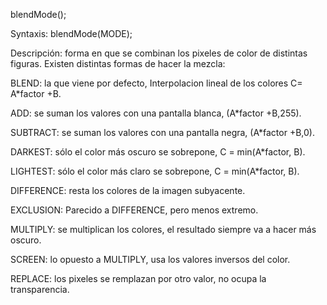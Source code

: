 blendMode();

Syntaxis: blendMode(MODE);

Descripción: forma en que se combinan  los pixeles  de color de distintas figuras. Existen distintas formas de hacer la mezcla:

BLEND: la que viene por defecto, Interpolacion lineal de los colores C= A*factor +B.

ADD: se suman los valores  con una pantalla blanca, (A*factor +B,255).

SUBTRACT: se suman los valores  con una pantalla negra, (A*factor +B,0).

DARKEST: sólo el color más oscuro se sobrepone, C = min(A*factor, B).

LIGHTEST: sólo el color más claro se sobrepone, C = min(A*factor, B).

DIFFERENCE: resta los colores de la imagen subyacente.

EXCLUSION: Parecido a DIFFERENCE, pero menos extremo.

MULTIPLY: se multiplican los colores, el resultado siempre va a hacer más oscuro.

SCREEN: lo opuesto a MULTIPLY, usa los valores inversos del color.

REPLACE: los pixeles se remplazan por otro valor, no ocupa la transparencia.
